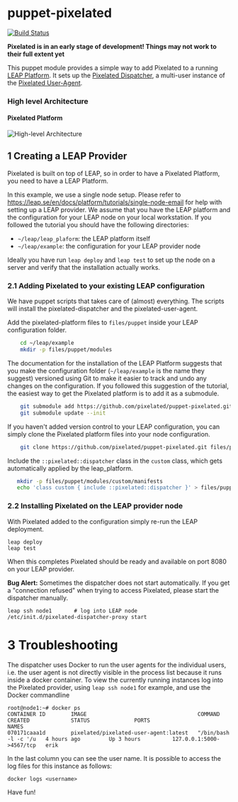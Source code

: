 puppet-pixelated
================

[![Build Status](https://snap-ci.com/pixelated/pixelated-user-agent/branch/master/build_image)](https://snap-ci.com/pixelated/pixelated-user-agent/branch/master)

**Pixelated is in an early stage of development! Things may not work to their full extent yet**

This puppet module provides a simple way to add Pixelated to a running [LEAP Platform](https://leap.se/en/docs/platform).
It sets up the [Pixelated Dispatcher](https://github.com/pixelated/pixelated-dispatcher), a multi-user instance of the
[Pixelated User-Agent](https://github.com/pixelated/pixelated-user-agent).

### High level Architecture
#### Pixelated Platform

![High-level Architecture](https://pixelated-project.org/assets/images/pixelated-platform.png)


## 1 Creating a LEAP Provider

Pixelated is built on top of LEAP, so in order to have a Pixelated Platform, you need to have a LEAP Platform.

In this example, we use a single node setup. Please refer to <https://leap.se/en/docs/platform/tutorials/single-node-email> for help with setting up a LEAP provider.
We assume that you have the LEAP platform and the configuration for your LEAP node on your local workstation. If you followed the tutorial you should have the following directories:

* `~/leap/leap_plaform`: the LEAP platform itself
* `~/leap/example`: the configuration for your LEAP provider node

Ideally you have run `leap deploy` and `leap test` to set up the node on a server and verify that the installation actually works.


### 2.1 Adding Pixelated to your existing LEAP configuration

We have puppet scripts that takes care of (almost) everything. The scripts will install the pixelated-dispatcher and the pixelated-user-agent.

Add the pixelated-platform files to `files/puppet` inside your LEAP configuration folder.

```bash
    cd ~/leap/example
    mkdir -p files/puppet/modules
```


The documentation for the installation of the LEAP Platform suggests that you make the configuration folder (`~/leap/example` is the name they suggest) versioned using Git to make it easier to track and undo any changes on the configuration. If you followed this suggestion of the tutorial, the easiest way to get the Pixelated platform is to add it as a submodule.

```bash
    git submodule add https://github.com/pixelated/puppet-pixelated.git files/puppet/modules/pixelated
    git submodule update --init
```

If you haven't added version control to your LEAP configuration, you can simply clone the Pixelated platform files into your node configuration.

```bash
    git clone https://github.com/pixelated/puppet-pixelated.git files/puppet/modules/pixelated
```

Include the `::pixelated::dispatcher` class in the `custom` class, which gets automatically applied by the leap_platform.

```bash
   mkdir -p files/puppet/modules/custom/manifests
   echo 'class custom { include ::pixelated::dispatcher }' > files/puppet/modules/custom/manifests/init.pp
```


### 2.2 Installing Pixelated on the LEAP provider node

With Pixelated added to the configuration simply re-run the LEAP deployment.

    leap deploy
    leap test

When this completes Pixelated should be ready and available on port 8080 on your LEAP provider.

**Bug Alert:** Sometimes the dispatcher does not start automatically. If you get a "connection refused" when trying to access Pixelated, please start the dispatcher manually.

    leap ssh node1       # log into LEAP node
    /etc/init.d/pixelated-dispatcher-proxy start


# 3 Troubleshooting

The dispatcher uses Docker to run the user agents for the individual users, i.e. the user agent is not directly visible in the process list because it runs inside a docker container. To view the currently running instances log into the Pixelated provider, using `leap ssh node1` for example, and use the Docker commandline

    root@node1:~# docker ps
    CONTAINER ID        IMAGE                                   COMMAND                CREATED             STATUS              PORTS                      NAMES
    070171caaa1d        pixelated/pixelated-user-agent:latest   "/bin/bash -l -c '/u   4 hours ago         Up 3 hours          127.0.0.1:5000->4567/tcp   erik

In the last column you can see the user name. It is possible to access the log files for this instance as follows:

    docker logs <username>

Have fun!
